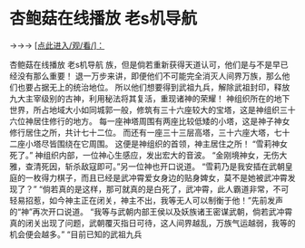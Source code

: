 # 杏鲍菇在线播放 老s机导航

→→→ <a href="http://3t3e.com/index.html">[点此进入/观/看/]：</a>

杏鲍菇在线播放 老s机导航
族，但是倘若重新获得天道认可，他们是与不是早已经没有那么重要！
    退一万步来讲，即便他们不可能完全消灭人间界万族，那么他们也要占据无上的统治地位。
    所以他们想要得到武祖九兵，解除武祖封印，释放九大主宰级别的古神，利用秘法将其复活，重现诸神的荣耀！
    神组织所在的地下世界，所占地域大小如同城郭一般，修筑有三十六座较大的宝塔，这是神组织三十六位神居住修行的地方。
    每一座神塔周围有两座比较低矮的小塔，这是神子神女修行居住之所，共计七十二位。
    而还有一座三十三层高塔，三十六座大塔，七十二座小塔尽皆围绕在它周围。
    这便是神组织的首领，神主居住之所！
    “雪莉神女死了。”
    神组织内部，一位神心生感应，发出宏大的音波。
    “金刚境神女，无伤大雅，查清死因，斩杀敌寇即可。”另一位神也开口说道。
    “雪莉乃是我安插在武朝皇庭的一枚得力棋子，而且已经是武冲霄爱女身边的贴身婢女，莫不是她被武冲霄发现了？”
    “倘若真的是这样，那可就真的是白死了，武冲霄，此人霸道非常，不可轻易招惹，如今神主正在闭关，神主不出，我等无人可以制衡于他！”先前发声的“神”再次开口说道。
    “我等与武朝内部王侯以及妖族诸王密谋武朝，倘若武冲霄真的闭关出现了问题，武朝覆灭指日可待，这人间界越乱，万族气运越弱，我等的机会便会越多。”
    “目前已知的武祖九兵
